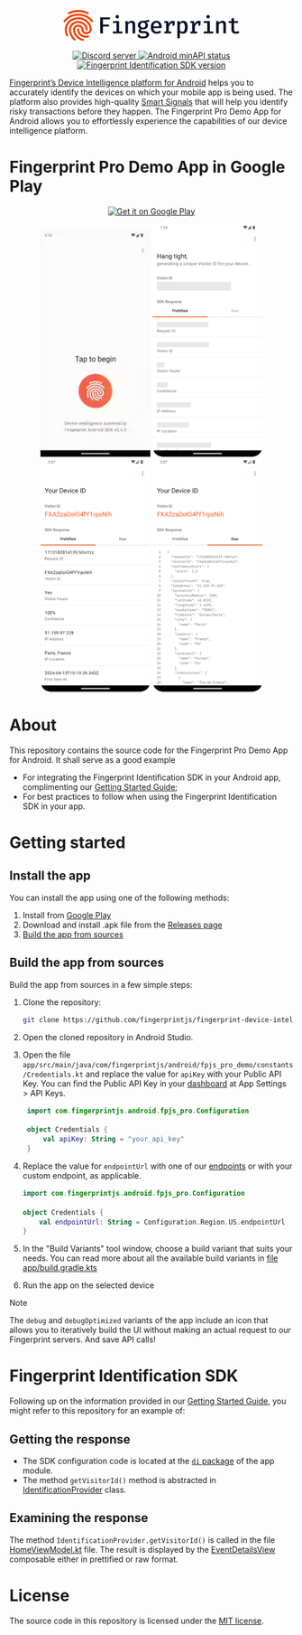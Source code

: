 <p align="center">
    <picture>
      <source media="(prefers-color-scheme: dark)" srcset="resources/logo_light.svg" />
      <source media="(prefers-color-scheme: light)" srcset="resources/logo_dark.svg" />
      <img src="resources/logo_dark.svg" alt="Fingerprint logo" width="312px" />
    </picture>
</p>

<p align="center">
  <a href="https://discord.gg/39EpE2neBg">
    <img src="https://img.shields.io/discord/852099967190433792?style=logo&label=Discord&logo=Discord&logoColor=white" alt="Discord server">
  </a>
    <a href="https://android-arsenal.com/api?level=21">
    <img src="https://img.shields.io/badge/API-21%2B-brightgreen.svg" alt="Android minAPI status">
  </a>
  <a href="https://github.com/fingerprintjs/fingerprintjs-pro-android-demo/releases/tag/v2.7.0">
    <img src="https://img.shields.io/badge/SDK-2.7.0-orange" alt="Fingerprint Identification SDK version">
  </a>
</p>

[Fingerprint’s Device Intelligence platform for Android](https://dev.fingerprint.com/docs/native-android-integration) helps you to accurately identify the devices on which your mobile app is being used. The platform also provides high-quality [Smart Signals](https://dev.fingerprint.com/docs/smart-signals-overview#smart-signals-for-mobile-devices) that will help you identify risky transactions before they happen. The Fingerprint Pro Demo App for Android allows you to effortlessly experience the capabilities of our device intelligence platform.

# Fingerprint Pro Demo App in Google Play

<p align="center">
 	<a href='https://play.google.com/store/apps/details?id=com.fingerprintjs.android.fpjs_pro_demo'>
 		<img alt='Get it on Google Play' src='https://play.google.com/intl/en_us/badges/static/images/badges/en_badge_web_generic.png' width="240px"/>
 	</a>
 </p>

<p align="center">
  <img src="resources/fingerprint-demo-1.gif" width="195">
  <img src="resources/fingerprint-demo-2.webp" width="195">
  <img src="resources/fingerprint-demo-3.webp" width="195">
  <img src="resources/fingerprint-demo-4.webp" width="195">
</p>


# About

This repository contains the source code for the Fingerprint Pro Demo App for Android. It shall serve as a good example

- For integrating the Fingerprint Identification SDK in your Android app, complimenting our [Getting Started Guide](https://dev.fingerprint.com/docs/android-sdk);
- For best practices to follow when using the Fingerprint Identification SDK in your app.

# Getting started
## Install the app

You can install the app using one of the following methods:
1. Install from [Google Play](https://play.google.com/store/apps/details?id=com.fingerprintjs.android.fpjs_pro_demo)
2. Download and install .apk file from the [Releases page](https://github.com/fingerprintjs/fingerprint-device-intelligence-android-demo/releases)
3. [Build the app from sources](#build-the-app-from-sources)

## Build the app from sources

Build the app from sources in a few simple steps:

1. Clone the repository:
    ```sh
    git clone https://github.com/fingerprintjs/fingerprint-device-intelligence-android-demo.git
    ```
2. Open the cloned repository in Android Studio.
3. Open the file `app/src/main/java/com/fingerprintjs/android/fpjs_pro_demo/constants/Credentials.kt` and replace the value for `apiKey` with your Public API Key. You can find the Public API Key in your [dashboard](https://dashboard.fingerprint.com/) at App Settings > API Keys.

   ```kotlin
    import com.fingerprintjs.android.fpjs_pro.Configuration
    
    object Credentials {
        val apiKey: String = "your_api_key"
    }
    ```
4. Replace the value for `endpointUrl` with one of our [endpoints](https://dev.fingerprint.com/docs/android-sdk#region-1) or with your custom endpoint, as applicable.
    ```kotlin
    import com.fingerprintjs.android.fpjs_pro.Configuration
    
    object Credentials {
        val endpointUrl: String = Configuration.Region.US.endpointUrl
    }
    ```
    
4. In the "Build Variants" tool window, choose a build variant that suits your needs. You can read more about all the available build variants in [file app/build.gradle.kts](app/build.gradle.kts)

5. Run the app on the selected device

> [!NOTE]
> The `debug` and `debugOptimized` variants of the app include an icon that allows you to iteratively build the UI without making an actual request to our Fingerprint servers. And save API calls!

# Fingerprint Identification SDK

Following up on the information provided in our [Getting Started Guide](https://dev.fingerprint.com/docs/android-sdk), you might refer to this repository for an example of:

## Getting the response

* The SDK configuration code is located at the [`di` package](app/src/main/java/com/fingerprintjs/android/fpjs_pro_demo/di) of the app module. 
* The method `getVisitorId()` method is abstracted in [IdentificationProvider](app/src/main/java/com/fingerprintjs/android/fpjs_pro_demo/domain/IdentificationProvider.kt) class.

## Examining the response

The method `IdentificationProvider.getVisitorId()` is called in the file [HomeViewModel.kt](app/src/main/java/com/fingerprintjs/android/fpjs_pro_demo/ui/screens/home/viewmodel/HomeViewModel.kt) file. The result is displayed by the [EventDetailsView](app/src/main/java/com/fingerprintjs/android/fpjs_pro_demo/ui/screens/home/views/event_details_view) composable either in prettified or raw format.


# License

The source code in this repository is licensed under the [MIT license](LICENSE).
